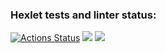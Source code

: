 ### Hexlet tests and linter status:
[![Actions Status](https://github.com/fresh-lime/frontend-project-44/workflows/hexlet-check/badge.svg)](https://github.com/fresh-lime/frontend-project-44/actions)
<a href="https://codeclimate.com/github/fresh-lime/frontend-project-44/maintainability"><img src="https://api.codeclimate.com/v1/badges/99837640d67f82bc5c15/maintainability" /></a>
<a href="https://asciinema.org/a/LRxnlITxzkOk9tawvR7lutxga" target="_blank"><img src="https://asciinema.org/a/LRxnlITxzkOk9tawvR7lutxga.svg" /></a>
